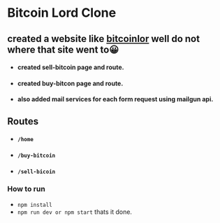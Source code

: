 # Bitcoin Lord Clone

## created a website like [bitcoinlor](https://bitcoinlord.org) well do not where that site went to😀

- #### created sell-bitcoin page and route.
- #### created buy-bitcon page and route.
- #### also added mail services for each form request using mailgun api.

## Routes

- #### `/home`
- #### `/buy-bitcoin`
- #### `/sell-bicoin`

### How to run

- `npm install`
- `npm run dev or npm start` thats it done.
